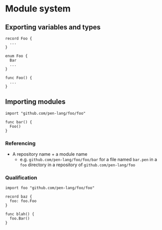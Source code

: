 # Module system

## Exporting variables and types

```
record Foo {
  ...
}
```

```
enum Foo {
  Bar
  ...
}
```

```
func Foo() {
  ...
}
```

## Importing modules

```
import "github.com/pen-lang/foo/foo"

func bar() {
  Foo()
}
```

### Referencing

- A repository name + a module name
  - e.g. `github.com/pen-lang/foo/foo/bar` for a file named `bar.pen` in a `foo` directory in a repository of `github.com/pen-lang/foo`

### Qualification

```
import foo "github.com/pen-lang/foo/foo"

record baz {
  foo: foo.Foo
}

func blah() {
  foo.Bar()
}
```
